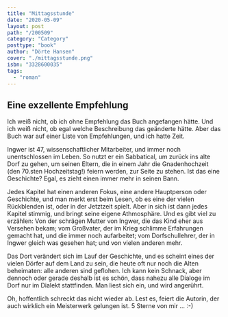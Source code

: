 ```yaml
---
title: "Mittagsstunde"
date: "2020-05-09"
layout: post
path: "/200509"
category: "Category"
posttype: "book"
author: "Dörte Hansen"
cover: "./mittagsstunde.png"
isbn: "3328600035"
tags:
  - "roman"
---
```

## Eine exzellente Empfehlung

Ich weiß nicht, ob ich ohne Empfehlung das Buch angefangen hätte. Und ich weiß nicht, ob egal welche Beschreibung das geänderte hätte. Aber das Buch war auf einer Liste von Empfehlungen, und ich hatte Zeit.

Ingwer ist 47, wissenschaftlicher Mitarbeiter, und immer noch unentschlossen im Leben. So nutzt er ein Sabbatical, um zurück ins alte Dorf zu gehen, um seinen Eltern, die in einem Jahr die Gnadenhochzeit (den 70.sten Hochzeitstag!) feiern werden, zur Seite zu stehen. Ist das eine Geschichte? Egal, es zieht einen immer mehr in seinen Bann.

Jedes Kapitel hat einen anderen Fokus, eine andere Hauptperson oder Geschichte, und man merkt erst beim Lesen, ob es eine der vielen Rückblenden ist, oder in der Jetztzeit spielt. Aber in sich ist dann jedes Kapitel stimmig, und bringt seine eigene Athmosphäre. Und es gibt viel zu erzählen: Von der schrägen Mutter von Ingwer, die das Kind eher aus Versehen bekam; vom Großvater, der im Krieg schlimme Erfahrungen gemacht hat, und die immer noch aufarbeitet; vom Dorfschullehrer, der in Ingwer gleich was gesehen hat; und von vielen anderen mehr.

Das Dort verändert sich im Lauf der Geschichte, und es scheint eines der vielen Dörfer auf dem Land zu sein, die heute oft nur noch die Alten beheimaten: alle anderen sind geflohen. Ich kann kein Schnack, aber dennoch oder gerade deshalb ist es schön, dass nahezu alle Dialoge im Dorf nur im Dialekt stattfinden. Man liest sich ein, und wird angerührt.

Oh, hoffentlich schreckt das nicht wieder ab. Lest es, feiert die Autorin, der auch wirklich ein Meisterwerk gelungen ist. 5 Sterne von mir ... :-)